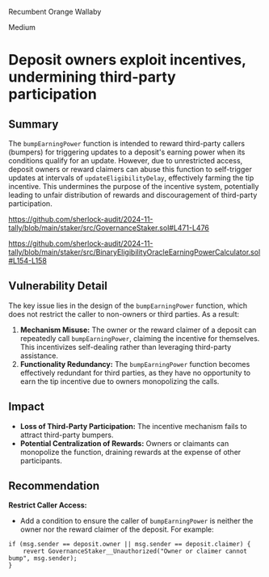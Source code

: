 Recumbent Orange Wallaby

Medium

# Deposit owners exploit incentives, undermining third-party participation

## **Summary**
The `bumpEarningPower` function is intended to reward third-party callers (bumpers) for triggering updates to a deposit's earning power when its conditions qualify for an update. However, due to unrestricted access, deposit owners or reward claimers can abuse this function to self-trigger updates at intervals of `updateEligibilityDelay`, effectively farming the tip incentive. This undermines the purpose of the incentive system, potentially leading to unfair distribution of rewards and discouragement of third-party participation.

https://github.com/sherlock-audit/2024-11-tally/blob/main/staker/src/GovernanceStaker.sol#L471-L476

https://github.com/sherlock-audit/2024-11-tally/blob/main/staker/src/BinaryEligibilityOracleEarningPowerCalculator.sol#L154-L158

## **Vulnerability Detail**
The key issue lies in the design of the `bumpEarningPower` function, which does not restrict the caller to non-owners or third parties. As a result:

1. **Mechanism Misuse:** The owner or the reward claimer of a deposit can repeatedly call `bumpEarningPower`, claiming the incentive for themselves. This incentivizes self-dealing rather than leveraging third-party assistance.
2. **Functionality Redundancy:** The `bumpEarningPower` function becomes effectively redundant for third parties, as they have no opportunity to earn the tip incentive due to owners monopolizing the calls.

## **Impact**
- **Loss of Third-Party Participation:** The incentive mechanism fails to attract third-party bumpers.
- **Potential Centralization of Rewards:** Owners or claimants can monopolize the function, draining rewards at the expense of other participants.

## **Recommendation**
**Restrict Caller Access:**
   - Add a condition to ensure the caller of `bumpEarningPower` is neither the owner nor the reward claimer of the deposit. For example:
   ```solidity
   if (msg.sender == deposit.owner || msg.sender == deposit.claimer) {
       revert GovernanceStaker__Unauthorized("Owner or claimer cannot bump", msg.sender);
   }
   ```
